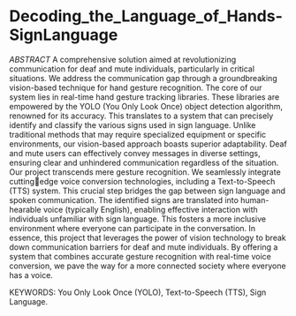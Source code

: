 # Decoding_the_Language_of_Hands-SignLanguage


*ABSTRACT*
A comprehensive solution aimed at revolutionizing communication for deaf and 
mute individuals, particularly in critical situations. We address the communication gap 
through a groundbreaking vision-based technique for hand gesture recognition. The core 
of our system lies in real-time hand gesture tracking libraries. These libraries are 
empowered by the YOLO (You Only Look Once) object detection algorithm, renowned 
for its accuracy. This translates to a system that can precisely identify and classify the 
various signs used in sign language. Unlike traditional methods that may require 
specialized equipment or specific environments, our vision-based approach boasts 
superior adaptability. Deaf and mute users can effectively convey messages in diverse 
settings, ensuring clear and unhindered communication regardless of the situation.
Our project transcends mere gesture recognition. We seamlessly integrate cuttingedge voice conversion technologies, including a Text-to-Speech (TTS) system. This 
crucial step bridges the gap between sign language and spoken communication. The 
identified signs are translated into human-hearable voice (typically English), enabling 
effective interaction with individuals unfamiliar with sign language. This fosters a more 
inclusive environment where everyone can participate in the conversation. In essence, 
this project that leverages the power of vision technology to break down communication 
barriers for deaf and mute individuals. By offering a system that combines accurate 
gesture recognition with real-time voice conversion, we pave the way for a more 
connected society where everyone has a voice.

KEYWORDS: You Only Look Once (YOLO), Text-to-Speech (TTS), Sign Language.
